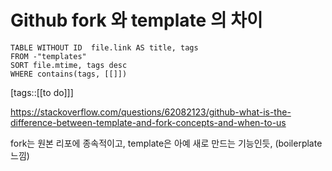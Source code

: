 # Github fork 와 template 의 차이
<!--Basic Template V0.0.2 Start -->
```dataview
TABLE WITHOUT ID  file.link AS title, tags
FROM -"templates"
SORT file.mtime, tags desc
WHERE contains(tags, [[]])
```
<!--Basic Template V0.0.2 End -->
[tags::[[to do]]]

https://stackoverflow.com/questions/62082123/github-what-is-the-difference-between-template-and-fork-concepts-and-when-to-us

fork는 원본 리포에 종속적이고, template은 아예 새로 만드는 기능인듯, (boilerplate 느낌)